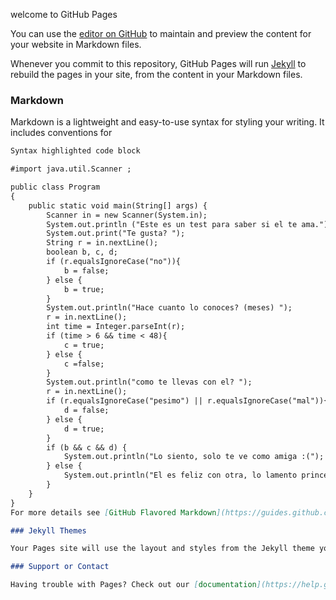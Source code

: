 welcome to GitHub Pages

You can use the [editor on GitHub](https://github.com/LadyMiteSolano/LadyMiteSolano/edit/master/README.md) to maintain and preview the content for your website in Markdown files.

Whenever you commit to this repository, GitHub Pages will run [Jekyll](https://jekyllrb.com/) to rebuild the pages in your site, from the content in your Markdown files.

### Markdown

Markdown is a lightweight and easy-to-use syntax for styling your writing. It includes conventions for

```markdown
Syntax highlighted code block

#import java.util.Scanner ;

public class Program
{
    public static void main(String[] args) {
        Scanner in = new Scanner(System.in);
        System.out.println ("Este es un test para saber si el te ama.");
        System.out.print("Te gusta? ");
        String r = in.nextLine();
        boolean b, c, d;
        if (r.equalsIgnoreCase("no")){
            b = false;
        } else {
            b = true;
        } 
        System.out.println("Hace cuanto lo conoces? (meses) ");
        r = in.nextLine();
        int time = Integer.parseInt(r);
        if (time > 6 && time < 48){
            c = true;
        } else {
            c =false;
        }
        System.out.println("como te llevas con el? ");
        r = in.nextLine();
        if (r.equalsIgnoreCase("pesimo") || r.equalsIgnoreCase("mal")){
            d = false;
        } else {
            d = true;
        }
        if (b && c && d) {
            System.out.println("Lo siento, solo te ve como amiga :(");
        } else {
            System.out.println("El es feliz con otra, lo lamento princesa.");
        }
    }
}
For more details see [GitHub Flavored Markdown](https://guides.github.com/features/mastering-markdown/).

### Jekyll Themes

Your Pages site will use the layout and styles from the Jekyll theme you have selected in your [repository settings](https://github.com/LadyMiteSolano/LadyMiteSolano/settings). The name of this theme is saved in the Jekyll `_config.yml` configuration file.

### Support or Contact

Having trouble with Pages? Check out our [documentation](https://help.github.com/categories/github-pages-basics/) or [contact support](https://github.com/contact) and we’ll help you sort it out.
